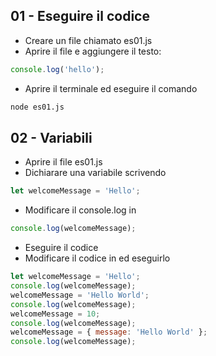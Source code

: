 ## 01 - Eseguire il codice
* Creare un file chiamato es01.js
* Aprire il file e aggiungere il testo:
```js
console.log('hello');
```
* Aprire il terminale ed eseguire il comando
```bash
node es01.js
```

## 02 - Variabili
* Aprire il file es01.js
* Dichiarare una variabile scrivendo
```js
let welcomeMessage = 'Hello';
```
* Modificare il console.log in
```js
console.log(welcomeMessage);
```
* Eseguire il codice
* Modificare il codice in ed eseguirlo
```js
let welcomeMessage = 'Hello';
console.log(welcomeMessage);
welcomeMessage = 'Hello World';
console.log(welcomeMessage);
welcomeMessage = 10;
console.log(welcomeMessage);
welcomeMessage = { message: 'Hello World' };
console.log(welcomeMessage);
```
